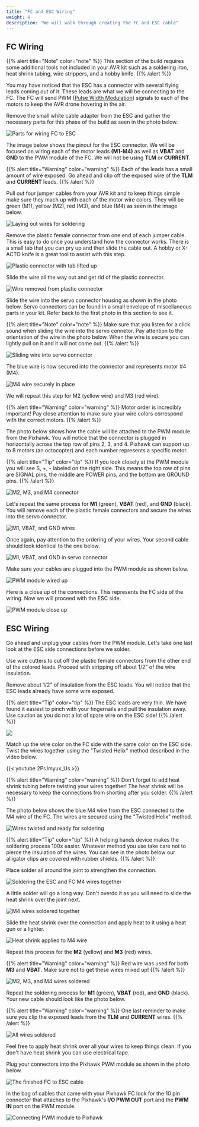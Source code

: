 ```yaml
---
title: "FC and ESC Wiring"
weight: 4
description: "We will walk through creating the FC and ESC cable"
---
```


## FC Wiring

{{% alert title="Note" color="note" %}}
This section of the build requires some additional tools not included in your AVR kit such as a soldering iron, heat shrink tubing, wire strippers, and a hobby knife.
{{% /alert %}}

You may have noticed that the ESC has a connector with several flying leads coming out of it. These leads are what we will be connecting to the FC. The FC will send PWM (<a href="https://en.wikipedia.org/wiki/Pulse-width_modulation" target="_blank">Pulse Width Modulation</a>) signals to each of the motors to keep the AVR drone hovering in the air.

Remove the small white cable adapter from the ESC and gather the necessary parts for this phase of the build as seen in the photo below.

![Parts for wiring FC to ESC](fc_wiring_1.jpg)

The image below shows the pinout for the ESC connector. We will be focused on wiring each of the motor leads **(M1-M4)** as well as **VBAT** and **GND** to the PWM module of the FC. We will not be using **TLM** or **CURRENT**.

{{% alert title="Warning" color="warning" %}}
Each of the leads has a small amount of wire exposed. Go ahead and clip off the exposed wire of the **TLM** and **CURRENT** leads.
{{% /alert %}}

Pull out four jumper cables from your AVR kit and to keep things simple make sure they mach up with each of the motor wire colors. They will be green (M1), yellow (M2), red (M3), and blue (M4) as seen in the image below.

![Laying out wires for soldering](fc_wiring_2.jpg)

Remove the plastic female connector from one end of each jumper cable. This is easy to do once you understand how the connector works. There is a small tab that you can pry up and then slide the cable out. A hobby or X-ACTO knife is a great tool to assist with this step.

![Plastic connector with tab lifted up](fc_wiring_3.jpg)

Slide the wire all the way out and get rid of the plastic connector.

![Wire removed from plastic connector](fc_wiring_4.jpg)

Slide the wire into the servo connector housing as shown in the photo below. Servo connectors can be found in a small envelope of miscellaneous parts in your kit. Refer back to the first photo in this section to see it.

{{% alert title="Note" color="note" %}}
Make sure that you listen for a click sound when sliding the wire into the servo connetor. Pay attention to the orientation of the wire in the photo below. When the wire is secure you can lightly pull on it and it will not come out.
{{% /alert %}}

![Sliding wire into servo connector](fc_wiring_5.jpg)

The blue wire is now secured into the connector and represents motor #4 (M4).

![M4 wire securely in place](fc_wiring_6.jpg)

We will repeat this step for M2 (yellow wire) and M3 (red wire).

{{% alert title="Warning" color="warning" %}}
Motor order is incredibly important! Pay close attention to make sure your wire colors correspond with the correct motors.
{{% /alert %}}

The photo below shows how the cable will be attached to the PWM module from the Pixhawk. You will notice that the connector is plugged in horizontally across the top row of pins 2, 3, and 4. Pixhawk can support up to 8 motors (an octocopter) and each number represents a specific motor.

{{% alert title="Tip" color="tip" %}}
If you look closely at the PWM module you will see S, +, - labeled on the right side. This means the top row of pins are SIGNAL pins, the middle are POWER pins, and the bottom are GROUND pins.
{{% /alert %}}

![M2, M3, and M4 connector](fc_wiring_7.jpg)

Let's repeat the same process for **M1** (green), **VBAT** (red), and **GND** (black). You will remove each of the plastic female connectors and secure the wires into the servo connector.

![M1, VBAT, and GND wires](fc_wiring_8.jpg)

Once again, pay attention to the ordering of your wires. Your second cable should look identical to the one below.

![M1, VBAT, and GND in servo connector](fc_wiring_9.jpg)

Make sure your cables are plugged into the PWM module as shown below.

![PWM module wired up](fc_wiring_10.jpg)

Here is a close up of the connections. This represents the FC side of the wiring. Now we will proceed with the ESC side.

![PWM module close up](fc_wiring_11.jpg)

## ESC Wiring

Go ahead and unplug your cables from the PWM module. Let's take one last look at the ESC side connections before we solder.

Use wire cutters to cut off the plastic female connectors from the other end of the colored leads. Proceed with stripping off about 1/2" of the wire insulation.

Remove about 1/2" of insulation from the ESC leads. You will notice that the ESC leads already have some wire exposed.

{{% alert title="Tip" color="tip" %}}
The ESC leads are very thin. We have found it easiest to pinch with your fingernails and pull the insulation away. Use caution as you do not a lot of spare wire on the ESC side!
{{% /alert %}}

![](fc_wiring_12.jpg)

Match up the wire color on the FC side with the same color on the ESC side. Twist the wires together using the "Twisted Helix" method described in the video below.

{{< youtube 2PrJmyux_Us >}}

{{% alert title="Warning" color="warning" %}}
Don't forget to add heat shrink tubing before twisting your wires together! The heat shrink will be necessary to keep the connections from shorting after you solder.
{{% /alert %}}

The photo below shows the blue M4 wire from the ESC connected to the M4 wire of the FC. The wires are secured using the "Twisted Helix" method.

![Wires twisted and ready for soldering](fc_wiring_13.jpg)

{{% alert title="Tip" color="tip" %}}
A helping hands device makes the soldering process 100x easier. Whatever method you use take care not to pierce the insulation of the wires. You can see in the photo below our alligator clips are covered with rubber shields.
{{% /alert %}}

Place solder all around the joint to strengthen the connection.

![Soldering the ESC and FC M4 wires together](fc_wiring_15.jpg)

A little solder will go a long way. Don't overdo it as you will need to slide the heat shrink over the joint next.

![M4 wires soldered together](fc_wiring_16.jpg)

Slide the heat shrink over the connection and apply heat to it using a heat gun or a lighter.

![Heat shrink applied to M4 wire](fc_wiring_17.jpg)

Repeat this process for the **M2** (yellow) and **M3** (red) wires.

{{% alert title="Warning" color="warning" %}}
Red wire was used for both **M3** and **VBAT**. Make sure not to get these wires mixed up!
{{% /alert %}}

![M2, M3, and M4 wires soldered](fc_wiring_18.jpg)

Repeat the soldering process for **M1** (green), **VBAT** (red), and **GND** (black). Your new cable should look like the photo below.

{{% alert title="Warning" color="warning" %}}
One last reminder to make sure you clip the exposed leads from the **TLM** and **CURRENT** wires.
{{% /alert %}}

![All wires soldered](fc_wiring_19.jpg)

Feel free to apply heat shrink over all your wires to keep things clean. If you don't have heat shrink you can use electrical tape.

Plug your connectors into the Pixhawk PWM module as shown in the photo below.

![The finished FC to ESC cable](fc_wiring_20.jpg)

In the bag of cables that came with your Pixhawk FC look for the 10 pin connector that attaches to the Pixhawk's **I/O PWM OUT** port and the **PWM IN** port on the PWM module.

![Connecting PWM module to Pixhawk](fc_wiring_21.jpg)
